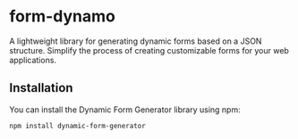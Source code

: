 # form-dynamo

A lightweight library for generating dynamic forms based on a JSON structure. Simplify the process of creating customizable forms for your web applications.

## Installation

You can install the Dynamic Form Generator library using npm:

```bash
npm install dynamic-form-generator
```
